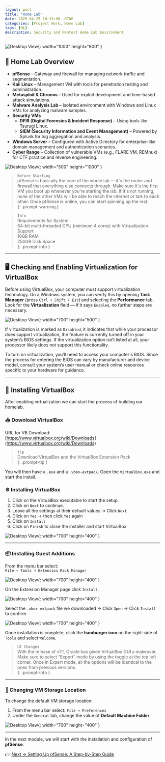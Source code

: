```yaml
---
layout: post
title: "Home Lab"
date: 2025-04-25 10:19:00 -0700
categories: [Project Work, Home Lab]
tags: [HL]
description: Security and Pentest Home Lab Environment
---
```


![Desktop View](/assets/img/HomeLab/Homelab-1.png){: width="1000" height="800" }

## 🧭 Home Lab Overview 

- **pfSense** – Gateway and firewall for managing network traffic and segmentation.  
- **Kali Linux** – Management VM with tools for penetration testing and administration.  
- **Metasploit & Chronos** – Used for exploit development and time-based attack simulations.  
- **Malware Analysis Lab** – Isolated environment with Windows and Linux VMs for analyzing malware samples.  
- **Security VMs**
  - **DFIR (Digital Forensics & Incident Response)** – Using tools like Tsurugi Linux.  
  - **SIEM (Security Information and Event Management)** – Powered by Splunk for log aggregation and analysis.  
- **Windows Server** – Configured with Active Directory for enterprise-like domain management and authentication scenarios.  
- **Cyber Range** – Collection of vulnerable VMs (e.g., FLARE VM, REMnux) for CTF practice and reverse engineering.  

![Desktop View](/assets/img/HomeLab/Diagram2.png){: width="500" height="1000" }

> `Before Starting`  
> pfSense is basically the core of the whole lab — it's the router and firewall that everything else connects through. Make sure it's the first VM you boot up whenever you're starting the lab. If it's not running, none of the other VMs will be able to reach the internet or talk to each other. Once pfSense is online, you can start spinning up the rest.  
{: .prompt-warning }

> `Info`  
> Requirements for System:  
> 64-bit multi-threaded CPU (minimum 4 cores) with Virtualization Support  
> 16GB RAM  
> 250GB Disk Space  
{: .prompt-info }

---

## 🖥️ Checking and Enabling Virtualization for VirtualBox

Before using VirtualBox, your computer must support virtualization technology. On a Windows system, you can verify this by opening **Task Manager** (press `Ctrl + Shift + Esc`) and selecting the **Performance** tab. Look for the **Virtualization** field — if it says `Enabled`, no further steps are necessary.

![Desktop View](/assets/img/HomeLab/TM.png){: width="700" height="500" }

If virtualization is marked as `Disabled`, it indicates that while your processor does support virtualization, the feature is currently turned off in your system’s BIOS settings. If the virtualization option isn’t listed at all, your processor likely does not support this functionality.

To turn on virtualization, you’ll need to access your computer's BIOS. Since the process for entering the BIOS can vary by manufacturer and device model, consult your system’s user manual or check online resources specific to your hardware for guidance.

---

## 💽 Installing VirtualBox

After enabling virtualization we can start the process of building our homelab.

### 📥 Download VirtualBox

URL for VB Download:  
[https://www.virtualbox.org/wiki/Downloads](https://www.virtualbox.org/wiki/Downloads)

> `tip`  
> Download VirtualBox and the VirtualBox Extension Pack  
{: .prompt-tip }

You will then have a `.exe` and a `.vbox-extpack`. Open the `VirtualBox.exe` and start the install.

### ⚙️ Installing VirtualBox

1. Click on the VirtualBox executable to start the setup.  
2. Click on `Next` to continue.  
3. Leave all the settings at their default values → Click `Next`  
4. Click on `Yes` → then click `Yes` again  
5. Click on `Install`  
6. Click on `Finish` to close the installer and start VirtualBox  

![Desktop View](/assets/img/HomeLab/HL-1.png){: width="700" height="400" }

---

### 📦 Installing Guest Additions

From the menu bar select:  
`File → Tools → Extension Pack Manager`

![Desktop View](/assets/img/HomeLab/HL-2.png){: width="700" height="400" }

On the Extension Manager page click `Install`.

![Desktop View](/assets/img/HomeLab/HL-3.png){: width="700" height="400" }

Select the `.vbox-extpack` file we downloaded → Click `Open` → Click `Install` to confirm

![Desktop View](/assets/img/HomeLab/HL-4.png){: width="700" height="400" }

Once installation is complete, click the **hamburger icon** on the right-side of `Tools` and select `Welcome`.

> `UI Changes`  
> With the release of v7.1, Oracle has given VirtualBox GUI a makeover. Make sure to select “Expert” mode by using the toggle at the top left corner. Once in Expert mode, all the options will be identical to the ones from previous versions.  
{: .prompt-info }

---

### 📁 Changing VM Storage Location

To change the default VM storage location:

1. From the menu bar select: `File → Preferences`  
2. Under the `General` tab, change the value of **Default Machine Folder**

![Desktop View](/assets/img/HomeLab/HL-5.png){: width="700" height="400" }

---

In the next module, we will start with the installation and configuration of **pfSense**.

👉 [Next → Setting Up pfSense: A Step-by-Step Guide](/posts/HomeLab-Installing-pfSense)